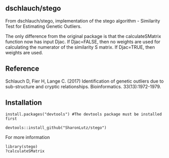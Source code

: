## dschlauch/stego
From  dschlauch/stego, implementation of the stego algorithm - Similarity Test for Estimating Genetic Outliers.


The only difference from the original package is that the calculateSMatrix function now has input Djac. If Djac=FALSE, then no 
weights are used for calculating the numerator of the similarity S matrix. If Djac=TRUE, then weights are used.

## Reference
Schlauch D, Fier H, Lange C. (2017) Identification of genetic outliers due to sub-structure and cryptic relationships. Bioinformatics. 33(13):1972-1979.

## Installation
```
install.packages("devtools") #The devtools package must be installed first

devtools::install_github("SharonLutz/stego")
```

For more information
```
library(stego)
?calculateSMatrix
```
